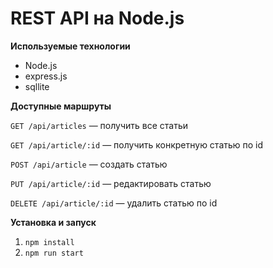 # REST API на Node.js

**Используемые технологии**

* Node.js
* express.js
* sqllite

**Доступные маршруты**

`GET /api/articles` — получить все статьи

`GET /api/article/:id` — получить конкретную статью по id

`POST /api/article` — создать статью

`PUT /api/article/:id` — редактировать статью

`DELETE /api/article/:id` — удалить статью по id

**Установка и запуск**
1) `npm install`
2) `npm run start`

